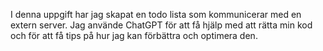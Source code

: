 I denna uppgift har jag skapat en todo lista som kommunicerar med en extern server. Jag använde ChatGPT för att få hjälp med att rätta min kod och för att få tips på hur jag kan förbättra och optimera den.
